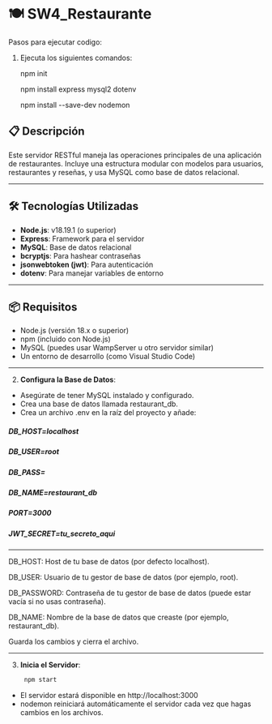 # 🍽️ SW4_Restaurante 

Pasos para ejecutar codigo:

1. Ejecuta los siguientes comandos:
   
      npm init
   
      npm install express mysql2 dotenv
   
      npm install --save-dev nodemon
## 📋 Descripción

Este servidor RESTful maneja las operaciones principales de una aplicación de restaurantes. Incluye una estructura modular con modelos para usuarios, restaurantes y reseñas, y usa MySQL como base de datos relacional.

---

## 🛠️ Tecnologías Utilizadas

- **Node.js**: v18.19.1 (o superior)
- **Express**: Framework para el servidor
- **MySQL**: Base de datos relacional
- **bcryptjs**: Para hashear contraseñas
- **jsonwebtoken (jwt)**: Para autenticación
- **dotenv**: Para manejar variables de entorno

---

## 📦 Requisitos

- Node.js (versión 18.x o superior)
- npm (incluido con Node.js)
- MySQL (puedes usar WampServer u otro servidor similar)
- Un entorno de desarrollo (como Visual Studio Code)

---
2. **Configura la Base de Datos**:

- Asegúrate de tener MySQL instalado y configurado.
- Crea una base de datos llamada restaurant_db.
- Crea un archivo .env en la raíz del proyecto y añade:
  

##### DB_HOST=localhost
##### DB_USER=root
##### DB_PASS=
##### DB_NAME=restaurant_db
##### PORT=3000
##### JWT_SECRET=tu_secreto_aqui

---
DB_HOST: Host de tu base de datos (por defecto localhost).

DB_USER: Usuario de tu gestor de base de datos (por ejemplo, root).

DB_PASSWORD: Contraseña de tu gestor de base de datos (puede estar vacía si no usas contraseña).

DB_NAME: Nombre de la base de datos que creaste (por ejemplo, restaurant_db).

Guarda los cambios y cierra el archivo.

---
3. **Inicia el Servidor**:
   ```bash
    npm start

- El servidor estará disponible en http://localhost:3000
- nodemon reiniciará automáticamente el servidor cada vez que hagas cambios en los archivos.
